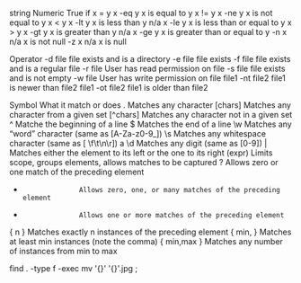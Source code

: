 string          Numeric     True if
x = y           x -eq y		  x is equal to y
x != y			    x -ne y		  x is not equal to y
x < y		        x -lt y		  x is less than y
n/a				      x -le y		  x is less than or equal to y
x > y			      x -gt y		  x is greater than y
n/a			        x -ge y		  x is greater than or equal to y
-n x			      n/a			    x is not null
-z x			      n/a			    x is null

Operator
-d file				file exists and is a directory
-e file				file exists
-f file				file exists and is a regular file
-r file				User has read permission on file
-s file				file exists and is not empty
-w file				User has write permission on file
file1 -nt file2		file1 is newer than file2
file1 -ot file2		file1 is older than file2


Symbol			What it match or does
 .				  Matches any character
[chars]			Matches any character from a given set
[^chars]		Matches any character not in a given set
^				    Matche the beginning of a line
$				    Matches the end of a line
\w				  Matches any “word” character (same as [A-Za-z0-9_])
\s				  Matches any whitespace character (same as [ \f\t\n\r]) a
\d				  Matches any digit (same as [0-9])
|				    Matches either the element to its left or the one to its right
(expr)			Limits scope, groups elements, allows matches to be captured
?				    Allows zero or one match of the preceding element
*				    Allows zero, one, or many matches of the preceding element
+				    Allows one or more matches of the preceding element
{ n }			  Matches exactly n instances of the preceding element
{ min, }		Matches at least min instances (note the comma)
{ min,max }	Matches any number of instances from min to max



find . -type f -exec mv '{}' '{}'.jpg \;
